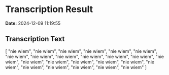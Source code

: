 ﻿# Transcription Result
**Date:** 2024-12-09 11:19:55

## Transcription Text

[
    "nie wiem",
    "nie wiem",
    "nie wiem",
    "nie wiem",
    "nie wiem",
    "nie wiem",
    "nie wiem",
    "nie wiem",
    "nie wiem",
    "nie wiem",
    "nie wiem",
    "nie wiem",
    "nie wiem",
    "nie wiem",
    "nie wiem",
    "nie wiem",
    "nie wiem",
    "nie wiem",
    "nie wiem",
    "nie wiem",
    "nie wiem",
    "nie wiem",
    "nie wiem",
    "nie wiem"
]
